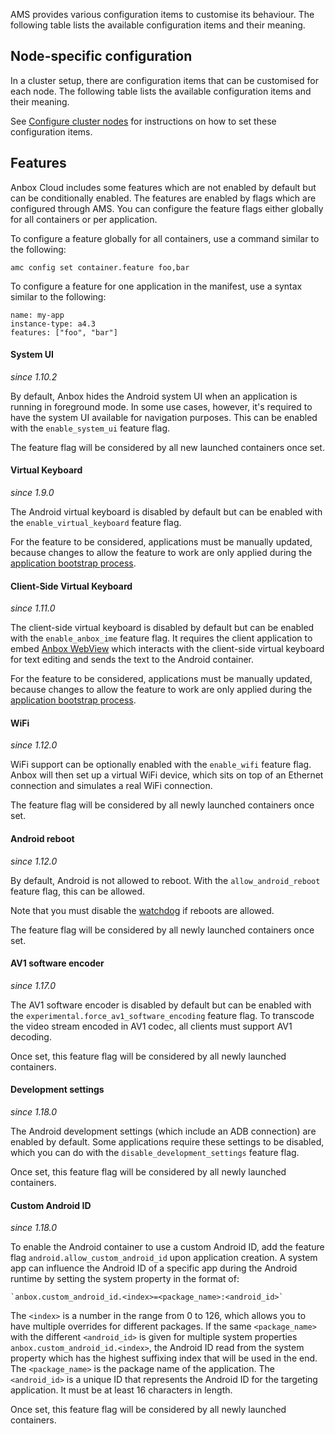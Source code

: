 AMS provides various configuration items to customise its behaviour. The following table lists the available configuration items and their meaning.

<!-- GENERATED_TABLE all -->

<a name="node-specific"></a>
## Node-specific configuration

In a cluster setup, there are configuration items that can be customised for each node. The following table lists the available configuration items and their meaning.

<!-- GENERATED_TABLE node -->

See [Configure cluster nodes](https://discourse.ubuntu.com/t/configure-cluster-nodes/28716) for instructions on how to set these configuration items.

## Features

Anbox Cloud includes some features which are not enabled by default but can be conditionally enabled. The features are enabled by flags which are configured through AMS. You can configure the feature flags either globally for all containers or per application.

To configure a feature globally for all containers, use a command similar to the following:

    amc config set container.feature foo,bar

To configure a feature for one application in the manifest, use a syntax similar to the following:

    name: my-app
    instance-type: a4.3
    features: ["foo", "bar"]

#### System UI

*since 1.10.2*

By default, Anbox hides the Android system UI when an application is running in foreground mode. In some use cases, however, it's required to have the system UI available for navigation purposes. This can be enabled with the `enable_system_ui` feature flag.

The feature flag will be considered by all new launched containers once set.

#### Virtual Keyboard

*since 1.9.0*

The Android virtual keyboard is disabled by default but can be enabled with the `enable_virtual_keyboard` feature flag.

For the feature to be considered, applications must be manually updated, because changes to allow the feature to work are only applied during the [application bootstrap process](https://discourse.ubuntu.com/t/managing-applications/17760#bootstrap).

#### Client-Side Virtual Keyboard

*since 1.11.0*

The client-side virtual keyboard is disabled by default but can be enabled with the `enable_anbox_ime` feature flag. It requires the client application to embed [Anbox WebView](https://discourse.ubuntu.com/t/integrate-a-client-side-virtual-keyboard/23643) which interacts with the client-side virtual keyboard for text editing and sends the text to the Android container.

For the feature to be considered, applications must be manually updated, because changes to allow the feature to work are only applied during the [application bootstrap process](https://discourse.ubuntu.com/t/managing-applications/17760#bootstrap).

#### WiFi

*since 1.12.0*

WiFi support can be optionally enabled with the `enable_wifi` feature flag. Anbox will then set up a virtual WiFi device, which sits on top of an Ethernet connection and simulates a real WiFi connection.

The feature flag will be considered by all newly launched containers once set.

#### Android reboot

*since 1.12.0*

By default, Android is not allowed to reboot. With the `allow_android_reboot` feature flag, this can be allowed.

Note that you must disable the [watchdog](https://discourse.ubuntu.com/t/application-manifest/24197#watchdog) if reboots are allowed.

The feature flag will be considered by all newly launched containers once set.

#### AV1 software encoder

*since 1.17.0*

The AV1 software encoder is disabled by default but can be enabled with the `experimental.force_av1_software_encoding` feature flag. To transcode the video stream encoded in AV1 codec, all clients must support AV1 decoding.

Once set, this feature flag will be considered by all newly launched containers.

#### Development settings

*since 1.18.0*

The Android development settings (which include an ADB connection) are enabled by default. Some applications require these settings to be disabled, which you can do with the `disable_development_settings` feature flag.

Once set, this feature flag will be considered by all newly launched containers.

#### Custom Android ID

*since 1.18.0*

To enable the Android container to use a custom Android ID, add the feature flag `android.allow_custom_android_id` upon application creation. A system app can influence the Android ID of a specific app during the Android runtime by setting the system property in the format of:
  ```
  `anbox.custom_android_id.<index>=<package_name>:<android_id>`
  ```

  The `<index>` is a number in the range from 0 to 126, which allows you to have multiple overrides for different packages. If the same `<package_name>` with the different `<android_id>` is given for multiple system properties `anbox.custom_android_id.<index>`, the Android ID read from the system property which has the highest suffixing index that will be used in the end.
  The `<package_name>` is the package name of the application.
  The `<android_id>` is a unique ID that represents the Android ID for the targeting application. It must be at least 16 characters in length.

Once set, this feature flag will be considered by all newly launched containers.
